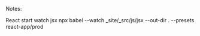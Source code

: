 Notes:

React start watch jsx
npx babel --watch _site/_src/js/jsx --out-dir . --presets react-app/prod
